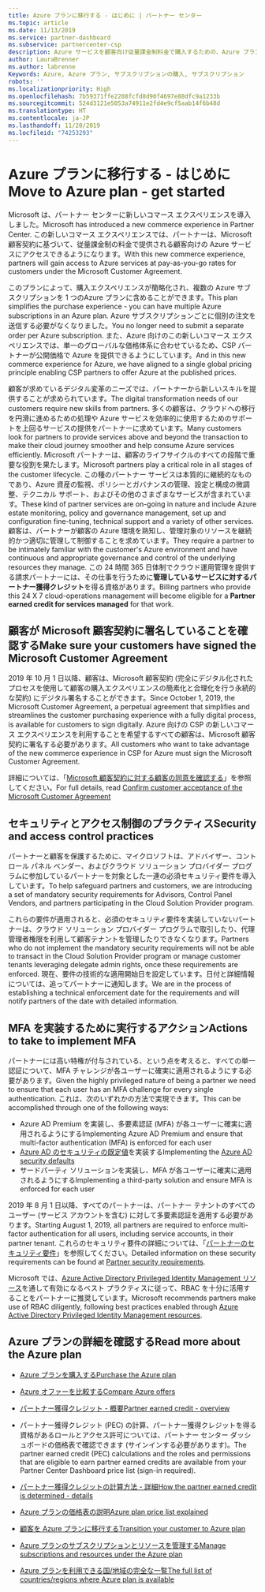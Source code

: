 ```yaml
---
title: Azure プランに移行する - はじめに | パートナー センター
ms.topic: article
ms.date: 11/13/2019
ms.service: partner-dashboard
ms.subservice: partnercenter-csp
description: Azure サービスを顧客向け従量課金制料金で購入するための、Azure プランのコマースエクスペリエンスについて説明します。 新しいセキュリティ要件についても説明します。
author: LauraBrenner
ms.author: labrenne
Keywords: Azure, Azure プラン, サブスクリプションの購入, サブスクリプション
robots: ''
ms.localizationpriority: High
ms.openlocfilehash: 7b59371ffe2208fcfd8d90f4697e88dfc9a1233b
ms.sourcegitcommit: 524d3121e5053a74911e2fd4e9cf5aab14f6b48d
ms.translationtype: HT
ms.contentlocale: ja-JP
ms.lasthandoff: 11/20/2019
ms.locfileid: "74253293"
---
```

# <a name="move-to-azure-plan---get-started"></a><span data-ttu-id="dec75-105">Azure プランに移行する - はじめに</span><span class="sxs-lookup"><span data-stu-id="dec75-105">Move to Azure plan - get started</span></span>

<span data-ttu-id="dec75-106">Microsoft は、パートナー センターに新しいコマース エクスペリエンスを導入しました。</span><span class="sxs-lookup"><span data-stu-id="dec75-106">Microsoft has introduced a new commerce experience in Partner Center.</span></span>  <span data-ttu-id="dec75-107">この新しいコマース エクスペリエンスでは、パートナーは、Microsoft 顧客契約に基づいて、従量課金制の料金で提供される顧客向けの Azure サービスにアクセスできるようになります。</span><span class="sxs-lookup"><span data-stu-id="dec75-107">With this new commerce experience, partners will gain access to Azure services at pay-as-you-go rates for customers under the Microsoft Customer Agreement.</span></span>

<span data-ttu-id="dec75-108">このプランによって、購入エクスペリエンスが簡略化され、複数の Azure サブスクリプションを 1 つのAzure プランに含めることができます。</span><span class="sxs-lookup"><span data-stu-id="dec75-108">This plan simplifies the purchase experience - you can have multiple Azure subscriptions in an Azure plan.</span></span> <span data-ttu-id="dec75-109">Azure サブスクリプションごとに個別の注文を送信する必要がなくなりました。</span><span class="sxs-lookup"><span data-stu-id="dec75-109">You no longer need to submit a separate order per Azure subscription.</span></span> <span data-ttu-id="dec75-110">また、Azure 向けのこの新しいコマース エクスペリエンスでは、単一のグローバルな価格体系に合わせているため、CSP パートナーが公開価格で Azure を提供できるようにしています。</span><span class="sxs-lookup"><span data-stu-id="dec75-110">And in this new commerce experience for Azure, we have aligned to a single global pricing principle enabling CSP partners to offer Azure at the published prices.</span></span>

<span data-ttu-id="dec75-111">顧客が求めているデジタル変革のニーズでは、パートナーから新しいスキルを提供することが求められています。</span><span class="sxs-lookup"><span data-stu-id="dec75-111">The digital transformation needs of our customers require new skills from partners.</span></span> <span data-ttu-id="dec75-112">多くの顧客は、クラウドへの移行を円滑に進めるための処理や Azure サービスを効率的に使用するためのサポートを上回るサービスの提供をパートナーに求めています。</span><span class="sxs-lookup"><span data-stu-id="dec75-112">Many customers look for partners to provide services above and beyond the transaction to make their cloud journey smoother and help consume Azure services efficiently.</span></span> <span data-ttu-id="dec75-113">Microsoft パートナーは、顧客のライフサイクルのすべての段階で重要な役割を果たします。</span><span class="sxs-lookup"><span data-stu-id="dec75-113">Microsoft partners play a critical role in all stages of the customer lifecycle.</span></span> <span data-ttu-id="dec75-114">この種のパートナー サービスは本質的に継続的なものであり、Azure 資産の監視、ポリシーとガバナンスの管理、設定と構成の微調整、テクニカル サポート、およびその他のさまざまなサービスが含まれています。</span><span class="sxs-lookup"><span data-stu-id="dec75-114">These kind of partner services are on-going in nature and include Azure estate monitoring, policy and governance management, set up and configuration fine-tuning, technical support and a variety of other services.</span></span> <span data-ttu-id="dec75-115">顧客は、パートナーが顧客の Azure 環境を熟知し、管理対象のリソースを継続的かつ適切に管理して制御することを求めています。</span><span class="sxs-lookup"><span data-stu-id="dec75-115">They require a partner to be intimately familiar with the customer's Azure environment and have continuous and appropriate governance and control of the underlying resources they manage.</span></span> <span data-ttu-id="dec75-116">この 24 時間 365 日体制でクラウド運用管理を提供する請求パートナーには、その仕事を行うために**管理しているサービスに対するパートナー獲得クレジット**を得る資格があります。</span><span class="sxs-lookup"><span data-stu-id="dec75-116">Billing partners who provide this 24 X 7 cloud-operations management will become eligible for a **Partner earned credit for services managed** for that work.</span></span>

## <a name="make-sure-your-customers-have-signed-the-microsoft-customer-agreement"></a><span data-ttu-id="dec75-117">顧客が Microsoft 顧客契約に署名していることを確認する</span><span class="sxs-lookup"><span data-stu-id="dec75-117">Make sure your customers have signed the Microsoft Customer Agreement</span></span>

<span data-ttu-id="dec75-118">2019 年 10 月 1 日以降、顧客は、Microsoft 顧客契約 (完全にデジタル化されたプロセスを使用して顧客の購入エクスペリエンスの簡素化と合理化を行う永続的な契約) にデジタル署名することができます。</span><span class="sxs-lookup"><span data-stu-id="dec75-118">Since October 1, 2019, the Microsoft Customer Agreement, a perpetual agreement that simplifies and streamlines the customer purchasing experience with a fully digital process, is available for customers to sign digitally.</span></span> <span data-ttu-id="dec75-119">Azure 向けの CSP の新しいコマース エクスペリエンスを利用することを希望するすべての顧客は、Microsoft 顧客契約に署名する必要があります。</span><span class="sxs-lookup"><span data-stu-id="dec75-119">All customers who want to take advantage of the new commerce experience in CSP for Azure must sign the Microsoft Customer Agreement.</span></span>

<span data-ttu-id="dec75-120">詳細については、「[Microsoft 顧客契約に対する顧客の同意を確認する](confirm-customer-agreement.md)」を参照してください。</span><span class="sxs-lookup"><span data-stu-id="dec75-120">For full details, read [Confirm customer acceptance of the Microsoft Customer Agreement](confirm-customer-agreement.md)</span></span>

## <a name="security-and-access-control-practices"></a><span data-ttu-id="dec75-121">セキュリティとアクセス制御のプラクティス</span><span class="sxs-lookup"><span data-stu-id="dec75-121">Security and access control practices</span></span>

<span data-ttu-id="dec75-122">パートナーと顧客を保護するために、マイクロソフトは、アドバイザー、コントロール パネル ベンダー、およびクラウド ソリューション プロバイダー プログラムに参加しているパートナーを対象とした一連の必須セキュリティ要件を導入しています。</span><span class="sxs-lookup"><span data-stu-id="dec75-122">To help safeguard partners and customers, we are introducing a set of mandatory security requirements for Advisors, Control Panel Vendors, and partners participating in the Cloud Solution Provider program.</span></span>

<span data-ttu-id="dec75-123">これらの要件が適用されると、必須のセキュリティ要件を実装していないパートナーは、クラウド ソリューション プロバイダー プログラムで取引したり、代理管理者権限を利用して顧客テナントを管理したりできなくなります。</span><span class="sxs-lookup"><span data-stu-id="dec75-123">Partners who do not implement the mandatory security requirements will not be able to transact in the Cloud Solution Provider program or manage customer tenants leveraging delegate admin rights, once these requirements are enforced.</span></span> <span data-ttu-id="dec75-124">現在、要件の技術的な適用開始日を設定しています。日付と詳細情報については、追ってパートナーに通知します。</span><span class="sxs-lookup"><span data-stu-id="dec75-124">We are in the process of establishing a technical enforcement date for the requirements and will notify partners of the date with detailed information.</span></span>

## <a name="actions-to-take-to-implement-mfa"></a><span data-ttu-id="dec75-125">MFA を実装するために実行するアクション</span><span class="sxs-lookup"><span data-stu-id="dec75-125">Actions to take to implement MFA</span></span>

<span data-ttu-id="dec75-126">パートナーには高い特権が付与されている、という点を考えると、すべての単一認証について、MFA チャレンジが各ユーザーに確実に適用されるようにする必要があります。</span><span class="sxs-lookup"><span data-stu-id="dec75-126">Given the highly privileged nature of being a partner we need to ensure that each user has an MFA challenge for every single authentication.</span></span> <span data-ttu-id="dec75-127">これは、次のいずれかの方法で実現できます。</span><span class="sxs-lookup"><span data-stu-id="dec75-127">This can be accomplished through one of the following ways:</span></span>

- <span data-ttu-id="dec75-128">Azure AD Premium を実装し、多要素認証 (MFA) が各ユーザーに確実に適用されるようにする</span><span class="sxs-lookup"><span data-stu-id="dec75-128">Implementing Azure AD Premium and ensure that multi-factor authentication (MFA) is enforced for each user</span></span>
- <span data-ttu-id="dec75-129">[Azure AD のセキュリティの既定値](https://docs.microsoft.com/azure/active-directory/conditional-access/concept-conditional-access-security-defaults)を実装する</span><span class="sxs-lookup"><span data-stu-id="dec75-129">Implementing the [Azure AD security defaults](https://docs.microsoft.com/azure/active-directory/conditional-access/concept-conditional-access-security-defaults)</span></span>
- <span data-ttu-id="dec75-130">サードパーティ ソリューションを実装し、MFA が各ユーザーに確実に適用されるようにする</span><span class="sxs-lookup"><span data-stu-id="dec75-130">Implementing a third-party solution and ensure MFA is enforced for each user</span></span>

<span data-ttu-id="dec75-131">2019 年 8 月 1 日以降、すべてのパートナーは、パートナー テナントのすべてのユーザー (サービス アカウントを含む) に対して多要素認証を適用する必要があります。</span><span class="sxs-lookup"><span data-stu-id="dec75-131">Starting August 1, 2019, all partners are required to enforce multi-factor authentication for all users, including service accounts, in their partner tenant.</span></span> <span data-ttu-id="dec75-132">これらのセキュリティ要件の詳細については、「[パートナーのセキュリティ要件](https://docs.microsoft.com/partner-center/partner-security-requirements)」を参照してください。</span><span class="sxs-lookup"><span data-stu-id="dec75-132">Detailed information on these security requirements can be found at [Partner security requirements](https://docs.microsoft.com/partner-center/partner-security-requirements).</span></span>

<span data-ttu-id="dec75-133">Microsoft では、[Azure Active Directory Privileged Identity Management リソース](https://docs.microsoft.com/azure/active-directory/privileged-identity-management/pim-configure)を通して有効になるベスト プラクティスに従って、RBAC を十分に活用することをパートナーに推奨しています。</span><span class="sxs-lookup"><span data-stu-id="dec75-133">Microsoft recommends partners make use of RBAC diligently, following best practices enabled through [Azure Active Directory Privileged Identity Management resources](https://docs.microsoft.com/azure/active-directory/privileged-identity-management/pim-configure).</span></span>

## <a name="read-more-about-the-azure-plan"></a><span data-ttu-id="dec75-134">Azure プランの詳細を確認する</span><span class="sxs-lookup"><span data-stu-id="dec75-134">Read more about the Azure plan</span></span>

- [<span data-ttu-id="dec75-135">Azure プランを購入する</span><span class="sxs-lookup"><span data-stu-id="dec75-135">Purchase the Azure plan</span></span>](purchase-azure-plan.md)

- [<span data-ttu-id="dec75-136">Azure オファーを比較する</span><span class="sxs-lookup"><span data-stu-id="dec75-136">Compare Azure offers</span></span>](compare-azure-offers.md)

- [<span data-ttu-id="dec75-137">パートナー獲得クレジット - 概要</span><span class="sxs-lookup"><span data-stu-id="dec75-137">Partner earned credit - overview</span></span>](partner-earned-credit.md)

- <span data-ttu-id="dec75-138">パートナー獲得クレジット (PEC) の計算、パートナー獲得クレジットを得る資格があるロールとアクセス許可については、パートナー センター ダッシュボードの価格表で確認できます (サインインする必要があります)。</span><span class="sxs-lookup"><span data-stu-id="dec75-138">The partner earned credit (PEC) calculations and the roles and permissions that are eligible to earn partner earned credits are available from your Partner Center Dashboard price list (sign-in required).</span></span>

- [<span data-ttu-id="dec75-139">パートナー獲得クレジットの計算方法 - 詳細</span><span class="sxs-lookup"><span data-stu-id="dec75-139">How the partner earned credit is determined - details</span></span>](partner-earned-credit-explanation.md)
- [<span data-ttu-id="dec75-140">Azure プランの価格表の説明</span><span class="sxs-lookup"><span data-stu-id="dec75-140">Azure plan price list explained</span></span>](azure-plan-price-list.md)
- [<span data-ttu-id="dec75-141">顧客を Azure プランに移行する</span><span class="sxs-lookup"><span data-stu-id="dec75-141">Transition your customer to Azure plan</span></span>](azure-plan-transition.md)
- [<span data-ttu-id="dec75-142">Azure プランのサブスクリプションとリソースを管理する</span><span class="sxs-lookup"><span data-stu-id="dec75-142">Manage subscriptions and resources under the Azure plan</span></span>](azure-plan-manage.md)
- [<span data-ttu-id="dec75-143">Azure プランを利用できる国/地域の完全な一覧</span><span class="sxs-lookup"><span data-stu-id="dec75-143">The full list of countries/regions where Azure plan is available</span></span>](https://query.prod.cms.rt.microsoft.com/cms/api/am/binary/RE3QN0x)
